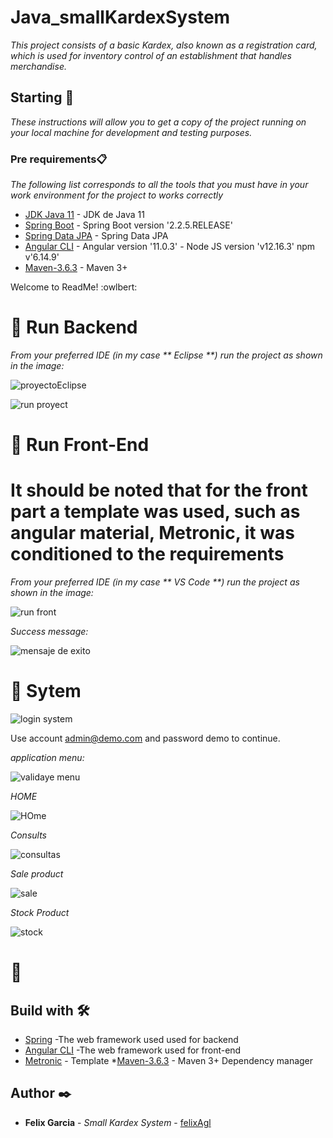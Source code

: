 # Java_smallKardexSystem
_This project consists of a basic Kardex, also known as a registration card, which is used for inventory control of an establishment that handles merchandise._
## Starting 🚀

_These instructions will allow you to get a copy of the project running on your local machine for development and testing purposes._

### Pre requirements📋

_The following list corresponds to all the tools that you must have in your work environment for the project to
works correctly_

* [JDK Java 11](https://www.oracle.com/java/technologies/javase-jdk11-downloads.html) - JDK de Java 11
* [Spring Boot](https://spring.io/projects/spring-boot) - Spring Boot version '2.2.5.RELEASE'
* [Spring Data JPA](https://spring.io/projects/spring-data-jpa) - Spring Data JPA
* [Angular CLI](https://cli.angular.io/) - Angular version '11.0.3' - Node JS version 'v12.16.3' npm v'6.14.9'
* [Maven-3.6.3](https://maven.apache.org/install.html) - Maven 3+

Welcome to ReadMe! :owlbert:

# 📝 Run Backend
_From your preferred IDE (in my case ** Eclipse **) run the project as shown in the image:_

![proyectoEclipse](https://user-images.githubusercontent.com/60399935/101976522-0244ae00-3c14-11eb-8e22-12bdb9483e49.PNG)

![run proyect](https://user-images.githubusercontent.com/60399935/101976526-05d83500-3c14-11eb-9482-98cde3b886fa.png)

# 📝 Run Front-End
# It should be noted that for the front part a template was used, such as angular material, Metronic, it was conditioned to the requirements #
_From your preferred IDE (in my case ** VS Code **) run the project as shown in the image:_

![run front](https://user-images.githubusercontent.com/60399935/101976529-125c8d80-3c14-11eb-82fd-bbcfbc68faed.PNG)

_Success message:_

![mensaje de exito](https://user-images.githubusercontent.com/60399935/101976530-12f52400-3c14-11eb-9bef-423f82a1a4c4.PNG)


# 🚦 Sytem

![login system](https://user-images.githubusercontent.com/60399935/101976507-e6410c80-3c13-11eb-935c-2b4b5f52ed1c.PNG)

Use account admin@demo.com and password demo to continue.

_application menu:_

![validaye menu](https://user-images.githubusercontent.com/60399935/101976537-22746d00-3c14-11eb-920a-68263628bcb8.PNG)

_HOME_

![HOme](https://user-images.githubusercontent.com/60399935/101976542-2acca800-3c14-11eb-9ee0-229394f46c0f.PNG)

_Consults_

![consultas](https://user-images.githubusercontent.com/60399935/101976543-2c966b80-3c14-11eb-879e-5a04dfd87722.PNG)

_Sale product_

![sale](https://user-images.githubusercontent.com/60399935/101976544-2e602f00-3c14-11eb-8829-0cc3b87f19d1.PNG)

_Stock Product_

![stock](https://user-images.githubusercontent.com/60399935/101976546-2f915c00-3c14-11eb-8ae4-e19f3261ebb9.PNG)

# 💬 

## Build with 🛠️


* [Spring](https://spring.io/) -The web framework used used for backend
* [Angular CLI](https://cli.angular.io/) -The web framework used for front-end
* [Metronic](https://keenthemes.com/metronic/) - Template
 *[Maven-3.6.3](https://maven.apache.org/install.html) - Maven 3+ Dependency manager

## Author ✒️

* **Felix Garcia** - *Small Kardex System* - [felixAgl](https://github.com/felixAgl)
